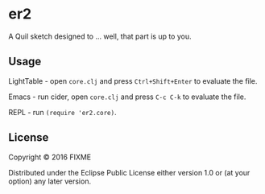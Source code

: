 # er2

A Quil sketch designed to ... well, that part is up to you.

## Usage

LightTable - open `core.clj` and press `Ctrl+Shift+Enter` to evaluate the file.

Emacs - run cider, open `core.clj` and press `C-c C-k` to evaluate the file.

REPL - run `(require 'er2.core)`.

## License

Copyright © 2016 FIXME

Distributed under the Eclipse Public License either version 1.0 or (at
your option) any later version.
